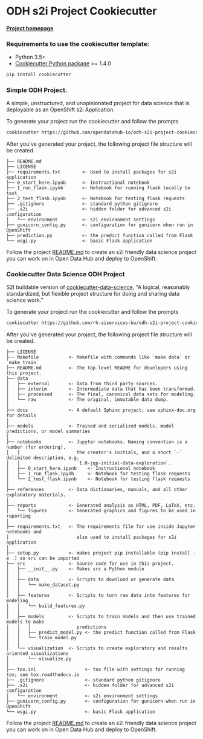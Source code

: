 # ODH s2i Project Cookiecutter


#### [Project homepage](http://drivendata.github.io/cookiecutter-data-science/)


### Requirements to use the cookiecutter template:

 - Python 3.5+
 - [Cookiecutter Python package](http://cookiecutter.readthedocs.org/en/latest/installation.html) >= 1.4.0

``` bash
pip install cookiecutter
```


###  Simple ODH Project.

A simple, unstructured, and unopinionated project for data science that is deployable as an OpenShift s2i Application.

To generate your project run the cookiecutter and follow the prompts

``` bash
cookiecutter https://github.com/opendatahub-io/odh-s2i-project-cookiecutter --checkout simple
```
After you've generated your project, the following project file structure will be created.

```
├── README.md
├── LICENSE
├── requirements.txt        <- Used to install packages for s2i application
├── 0_start_here.ipynb      <- Instructional notebook
├── 1_run_flask.ipynb       <- Notebook for running flask locally to test
├── 2_test_flask.ipynb      <- Notebook for testing flask requests
├── .gitignore              <- standard python gitignore
├── .s2i                    <- hidden folder for advanced s2i configuration
│   └── environment         <- s2i environment settings
├── gunicorn_config.py      <- configuration for gunicorn when run in OpenShift
├── prediction.py           <- the predict function called from Flask
└── wsgi.py                 <- basic Flask application
```

Follow the project [README.md](https://github.com/opendatahub-io/odh-s2i-project-cookiecutter/blob/simple/%7B%7B%20cookiecutter.repo_name%20%7D%7D/README.md) to create an s2i friendly data science project you can work on in Open Data Hub and deploy to OpenShift.


### Cookiecutter Data Science ODH Project 

S2I buildable version of [cookiecutter-data-science](https://drivendata.github.io/cookiecutter-data-science/), "A logical, reasonably standardized, but flexible project structure for doing and sharing data science work."

To generate your project run the cookiecutter and follow the prompts

``` bash
cookiecutter https://github.com/rh-aiservices-bu/odh-s2i-project-cookiecutter --checkout cds
```
After you've generated your project, the following project file structure will be created.

```
├── LICENSE
├── Makefile           <- Makefile with commands like `make data` or `make train`
├── README.md          <- The top-level README for developers using this project.
├── data
│   ├── external       <- Data from third party sources.
│   ├── interim        <- Intermediate data that has been transformed.
│   ├── processed      <- The final, canonical data sets for modeling.
│   └── raw            <- The original, immutable data dump.
│
├── docs               <- A default Sphinx project; see sphinx-doc.org for details
│
├── models             <- Trained and serialized models, model predictions, or model summaries
│
├── notebooks          <- Jupyter notebooks. Naming convention is a number (for ordering),
│   │                     the creator's initials, and a short `-` delimited description, e.g.
│   │                     `1.0-jqp-initial-data-exploration`.
│   ├── 0_start_here.ipynb    <- Instructional notebook
│   ├── 1_run_flask.ipynb     <- Notebook for testing flask requests
│   └── 2_test_flask.ipynb    <- Notebook for testing flask requests
│
├── references         <- Data dictionaries, manuals, and all other explanatory materials.
│
├── reports            <- Generated analysis as HTML, PDF, LaTeX, etc.
│   └── figures        <- Generated graphics and figures to be used in reporting
│
├── requirements.txt   <- The requirements file for use inside Jupyter notebooks and 
│                         also used to install packages for s2i application
│
├── setup.py           <- makes project pip installable (pip install -e .) so src can be imported
├── src                <- Source code for use in this project.
│   ├── __init__.py    <- Makes src a Python module
│   │
│   ├── data           <- Scripts to download or generate data
│   │   └── make_dataset.py
│   │
│   ├── features       <- Scripts to turn raw data into features for modeling
│   │   └── build_features.py
│   │
│   ├── models         <- Scripts to train models and then use trained models to make
│   │   │                 predictions
│   │   ├── predict_model.py <- the predict function called from Flask
│   │   └── train_model.py
│   │
│   └── visualization  <- Scripts to create exploratory and results oriented visualizations
│       └── visualize.py
│
├── tox.ini                  <- tox file with settings for running tox; see tox.readthedocs.io
├── .gitignore               <- standard python gitignore
├── .s2i                     <- hidden folder for advanced s2i configuration
│   └── environment          <- s2i environment settings
├── gunicorn_config.py       <- configuration for gunicorn when run in OpenShift
└── wsgi.py                  <- basic Flask application

```

Follow the project [README.md](https://github.com/opendatahub-io/odh-s2i-project-cookiecutter/blob/simple/%7B%7B%20cookiecutter.repo_name%20%7D%7D/README.md) to create an s2i friendly data science project you can work on in Open Data Hub and deploy to OpenShift.